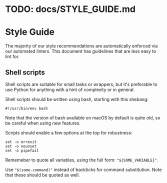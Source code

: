 # TODO: docs/STYLE_GUIDE.md

<!-- https://github.com/servo/servo/blob/b79e2a0b6575364de01b1f89021aba0ec3fcf399/docs/STYLE_GUIDE.md -->

# Style Guide

The majority of our style recommendations are automatically enforced via our automated linters.
This document has guidelines that are less easy to lint for.

## Shell scripts

Shell scripts are suitable for small tasks or wrappers, but it's preferable to use Python for anything with a hint of complexity or in general.

Shell scripts should be written using bash, starting with this shebang:
```
#!/usr/bin/env bash
```

Note that the version of bash available on macOS by default is quite old, so be careful when using new features.

Scripts should enable a few options at the top for robustness:
```
set -o errexit
set -o nounset
set -o pipefail
```

Rememeber to quote all variables, using the full form: `"${SOME_VARIABLE}"`.

Use `"$(some-command)"` instead of backticks for command substitution.
Note that these should be quoted as well.
